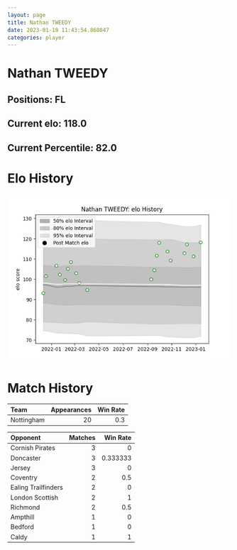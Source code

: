 ```yaml
---  
layout: page  
title: Nathan TWEEDY  
date: 2023-01-19 11:43:54.868047  
categories: player  
---
```

# Nathan TWEEDY

## Positions: FL

## Current elo: 118.0

## Current Percentile: 82.0

# Elo History


![elo history](history_NathanTWEEDY.png)
# Match History


| Team       |   Appearances |   Win Rate |
|:-----------|--------------:|-----------:|
| Nottingham |            20 |        0.3 |

| Opponent            |   Matches |   Win Rate |
|:--------------------|----------:|-----------:|
| Cornish Pirates     |         3 |   0        |
| Doncaster           |         3 |   0.333333 |
| Jersey              |         3 |   0        |
| Coventry            |         2 |   0.5      |
| Ealing Trailfinders |         2 |   0        |
| London Scottish     |         2 |   1        |
| Richmond            |         2 |   0.5      |
| Ampthill            |         1 |   0        |
| Bedford             |         1 |   0        |
| Caldy               |         1 |   1        |